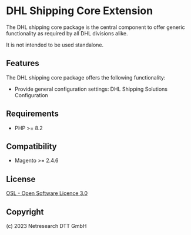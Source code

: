 DHL Shipping Core Extension
===========================

The DHL shipping core package is the central component to offer generic functionality as required by all DHL divisions alike. 

It is not intended to be used standalone.

Features
--------

The DHL shipping core package offers the following functionality:

- Provide general configuration settings: DHL Shipping Solutions Configuration

Requirements
------------

* PHP >= 8.2

Compatibility
-------------

* Magento >= 2.4.6

License
-------

[OSL - Open Software Licence 3.0](http://opensource.org/licenses/osl-3.0.php)

Copyright
---------

(c) 2023 Netresearch DTT GmbH
